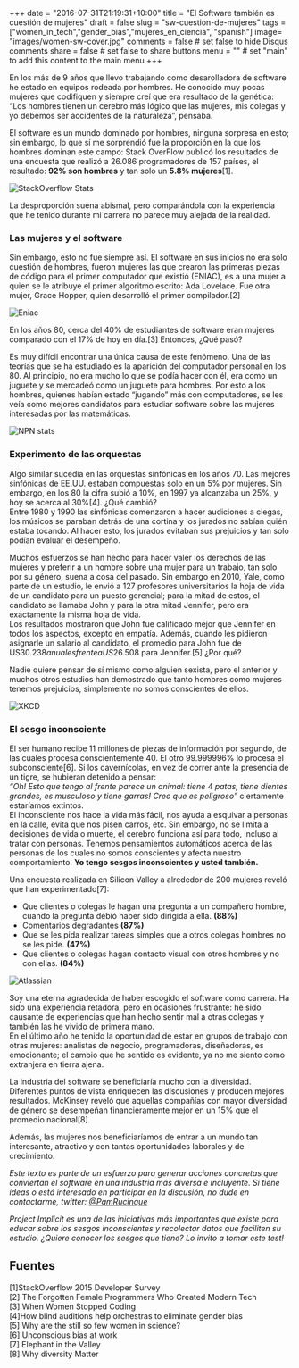 +++
date = "2016-07-31T21:19:31+10:00"
title = "El Software también es cuestión de mujeres"
draft = false
slug = "sw-cuestion-de-mujeres"
tags = ["women_in_tech","gender_bias","mujeres_en_ciencia", "spanish"]
image= "images/women-sw-cover.jpg"
comments = false     # set false to hide Disqus comments
share = false        # set false to share buttons
menu = ""           # set "main" to add this content to the main menu
+++

En los más de 9 años que llevo trabajando como desarolladora de software he estado en equipos rodeada por hombres.<!--more--> He conocido muy pocas mujeres que codifiquen y siempre creí que era resultado de la genética: “Los hombres tienen un cerebro más lógico que las mujeres, mis colegas y yo debemos ser accidentes de la naturaleza”, pensaba.

El software es un mundo dominado por hombres, ninguna sorpresa en esto; sin embargo, lo que sí me sorprendió fue la proporción en la que los hombres dominan este campo: Stack OverFlow publicó los resultados de una encuesta que realizó a 26.086 programadores de 157 países, el resultado: **92% son hombres** y tan solo un **5.8% mujeres**[1].

![StackOverflow Stats](/images/women-sw-stack-of.png)

La desproporción suena abismal, pero comparándola con la experiencia que he tenido durante mi carrera no parece muy alejada de la realidad.

### Las mujeres y el software
Sin embargo, esto no fue siempre así. El software en sus inicios no era solo cuestión de hombres, fueron mujeres las que crearon las primeras piezas de código para el primer computador que existió (ENIAC), es a una mujer a quien se le atribuye el primer algoritmo escrito: Ada Lovelace. Fue otra mujer, Grace Hopper, quien desarrolló el primer compilador.[2]

![Eniac](/images/women-sw-eniac.png)

En los años 80, cerca del 40% de estudiantes de software eran mujeres comparado con el 17% de hoy en día.[3] Entonces, ¿Qué pasó?

Es muy difícil encontrar una única causa de este fenómeno. Una de las teorías que se ha estudiado es la aparición del computador personal en los 80. Al principio, no era mucho lo que se podía hacer con él, era como un juguete y se mercadeó como un juguete para hombres. Por esto a los hombres, quienes habían estado “jugando” más con computadores, se les veía como mejores candidatos para estudiar software sobre las mujeres interesadas por las matemáticas.

![NPN stats](/images/women-sw-npn.png)

### Experimento de las orquestas
Algo similar sucedía en las orquestas sinfónicas en los años 70. Las mejores sinfónicas de EE.UU. estaban compuestas solo en un 5% por mujeres.
Sin embargo, en los 80 la cifra subió a 10%, en 1997 ya alcanzaba un 25%, y hoy se acerca al 30%[4]. ¿Qué cambió? <br>
Entre 1980 y 1990 las sinfónicas comenzaron a hacer audiciones a ciegas, los músicos se paraban detrás de una cortina y los jurados no sabían quién estaba tocando. Al hacer esto, los jurados evitaban sus prejuicios y tan solo podían evaluar el desempeño.

Muchos esfuerzos se han hecho para hacer valer los derechos de las mujeres y preferir a un hombre sobre una mujer para un trabajo, tan solo por su género, suena a cosa del pasado. Sin embargo en 2010, Yale, como parte de un estudio, le envió a 127 profesores universitarios la hoja de vida de un candidato para un puesto gerencial; para la mitad de estos, el candidato se llamaba John y para la otra mitad Jennifer, pero era exactamente la misma hoja de vida. <br>
Los resultados mostraron que John fue calificado mejor que Jennifer en todos los aspectos, excepto en empatía. Además, cuando les pidieron asignarle un salario al candidato, el promedio para John fue de US$30.238 anuales frente a US$26.508 para Jennifer.[5] ¿Por qué?

Nadie quiere pensar de sí mismo como alguien sexista, pero el anterior y muchos otros estudios han demostrado que tanto hombres como mujeres tenemos prejuicios, simplemente no somos conscientes de ellos.

![XKCD](/images/women-sw-xkcd.png)

### El sesgo inconsciente
El ser humano recibe 11 millones de piezas de información por segundo, de las cuales procesa conscientemente 40. El otro 99.999996% lo procesa el subconsciente[6]. Si los cavernícolas, en vez de correr ante la presencia de un tigre, se hubieran detenido a pensar:<br>
_“Oh! Esto que tengo al frente parece un animal: tiene 4 patas, tiene dientes grandes, es musculoso y tiene garras! Creo que es peligroso”_ ciertamente estaríamos extintos.<br>
El inconsciente nos hace la vida más fácil, nos ayuda a esquivar a personas en la calle, evita que nos pisen carros, etc. Sin embargo, no se limita a decisiones de vida o muerte, el cerebro funciona así para todo, incluso al tratar con personas. Tenemos pensamientos automáticos acerca de las personas de los cuales no somos conscientes y afecta nuestro comportamiento. **Yo tengo sesgos inconscientes y usted también.**

Una encuesta realizada en Silicon Valley a alrededor de 200 mujeres reveló que han experimentado[7]:

* Que clientes o colegas le hagan una pregunta a un compañero hombre, cuando la pregunta debió haber sido dirigida a ella. **(88%)**
* Comentarios degradantes **(87%)**
* Que se les pida realizar tareas simples que a otros colegas hombres no se les pide. **(47%)**
* Que clientes o colegas hagan contacto visual con otros hombres y no con ellas. **(84%)**

![Atlassian](/images/women-sw-atlassian.png)

Soy una eterna agradecida de haber escogido el software como carrera. Ha sido una experiencia retadora, pero en ocasiones frustrante: he sido causante de experiencias que han hecho sentir mal a otras colegas y también las he vivido de primera mano.<br>
En el último año he tenido la oportunidad de estar en grupos de trabajo con otras mujeres: analistas de negocio, programadoras, diseñadoras, es emocionante; el cambio que he sentido es evidente, ya no me siento como extranjera en tierra ajena.

La industria del software se beneficiaría mucho con la diversidad. Diferentes puntos de vista enriquecen las discusiones y producen mejores resultados.
McKinsey reveló que aquellas compañías con mayor diversidad de género se desempeñan financieramente mejor en un 15% que el promedio nacional[8].

Además, las mujeres nos beneficiaríamos de entrar a un mundo tan interesante, atractivo y con tantas oportunidades laborales y de crecimiento.

_Este texto es parte de un esfuerzo para generar acciones concretas que conviertan el software en una industria más diversa e incluyente. Si tiene ideas o está interesado en participar en la discusión, no dude en contactarme, twitter: [@PamRucinque](https://twitter.com/PamRucinque)_

_Project Implicit es una de las iniciativas más importantes que existe para educar sobre los sesgos inconscientes y recolectar datos que faciliten su estudio. ¿Quiere conocer los sesgos que tiene? Lo invito a tomar este test!_

## Fuentes

[1]StackOverflow 2015 Developer Survey<br>
[2] The Forgotten Female Programmers Who Created Modern Tech<br>
[3] When Women Stopped Coding<br>
[4]How blind auditions help orchestras to eliminate gender bias<br>
[5] Why are the still so few women in science?<br>
[6] Unconscious bias at work<br>
[7] Elephant in the Valley<br>
[8] Why diversity Matter<br>